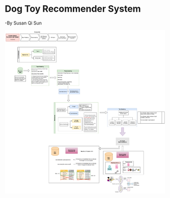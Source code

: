 # Dog Toy Recommender System

-By Susan Qi Sun

![alt text](https://raw.githubusercontent.com/susan-qisun/Recommender-System/main/design.png)
